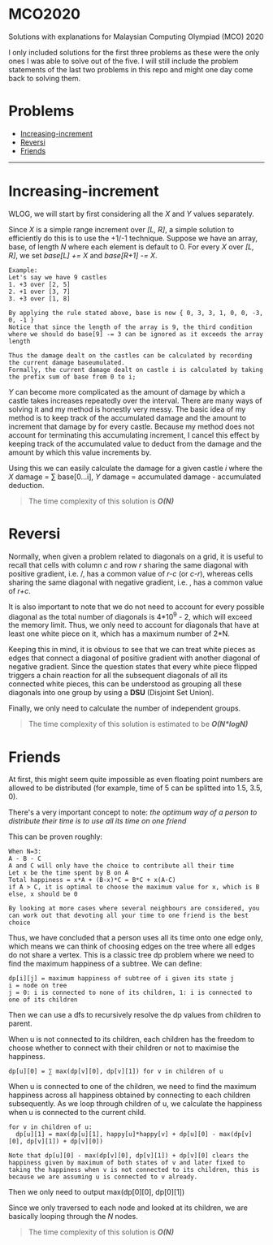# MCO2020
Solutions with explanations for Malaysian Computing Olympiad (MCO) 2020

I only included solutions for the first three problems as these were the only ones I was able to solve out of the five.
I will still include the problem statements of the last two problems in this repo and might one day come back to solving them.

# Problems
- [Increasing-increment](https://github.com/DavidTan0527/MCO2020#increasing-increment)
- [Reversi](https://github.com/DavidTan0527/MCO2020#reversi)
- [Friends](https://github.com/DavidTan0527/MCO2020#friends)

---

# Increasing-increment
WLOG, we will start by first considering all the *X* and *Y* values separately. 

Since *X* is a simple range increment over *[L, R]*, a simple solution to efficiently do this is to use the +1/-1 technique.
Suppose we have an array, base, of length *N* where each element is default to 0. For every *X* over *[L, R]*, we set *base\[L\] += X* and *base\[R+1\] -= X*.
```
Example:
Let's say we have 9 castles
1. +3 over [2, 5]
2. +1 over [3, 7]
3. +3 over [1, 8]

By applying the rule stated above, base is now { 0, 3, 3, 1, 0, 0, -3, 0, -1 }
Notice that since the length of the array is 9, the third condition where we should do base[9] -= 3 can be ignored as it exceeds the array length

Thus the damage dealt on the castles can be calculated by recording the current damage baseumulated.
Formally, the current damage dealt on castle i is calculated by taking the prefix sum of base from 0 to i;
```

*Y* can become more complicated as the amount of damage by which a castle takes increases repeatedly over the interval. There are many ways of solving it and my method is honestly very messy. The basic idea of my method is to keep track of the accumulated damage and the amount to increment that damage by for every castle. Because my method does not account for terminating this accumulating increment, I cancel this effect by keeping track of the accumulated value to deduct from the damage and the amount by which this value increments by.

Using this we can easily calculate the damage for a given castle *i* where the *X* damage = ∑ base[0...i], *Y* damage = accumulated damage - accumulated deduction.

> The time complexity of this solution is ***O(N)***

# Reversi
Normally, when given a problem related to diagonals on a grid, it is useful to recall that cells with column *c* and row *r* sharing the same diagonal with positive gradient, i.e. /, has a common value of *r-c* (or *c-r*), whereas cells sharing the same diagonal with negative gradient, i.e. \, has a common value of *r+c*.

It is also important to note that we do not need to account for every possible diagonal as the total number of diagonals is 4\*10<sup>9</sup> - 2, which will exceed the memory limit. Thus, we only need to account for diagonals that have at least one white piece on it, which has a maximum number of 2\*N.

Keeping this in mind, it is obvious to see that we can treat white pieces as edges that connect a diagonal of positive gradient with another diagonal of negative gradient. Since the question states that every white piece flipped triggers a chain reaction for all the subsequent diagonals of all its connected white pieces, this can be understood as grouping all these diagonals into one group by using a **DSU** (Disjoint Set Union). 

Finally, we only need to calculate the number of independent groups.

> The time complexity of this solution is estimated to be ***O(N\*logN)***

# Friends
At first, this might seem quite impossible as even floating point numbers are allowed to be distributed (for example, time of 5 can be splitted into 1.5, 3.5, 0).

There's a very important concept to note: *the optimum way of a person to distribute their time is to use all its time on one friend*

This can be proven roughly:
```
When N=3:
A - B - C
A and C will only have the choice to contribute all their time
Let x be the time spent by B on A
Total happiness = x*A + (B-x)*C = B*C + x(A-C)
if A > C, it is optimal to choose the maximum value for x, which is B
else, x should be 0

By looking at more cases where several neighbours are considered, you can work out that devoting all your time to one friend is the best choice
```

Thus, we have concluded that a person uses all its time onto one edge only, which means we can think of choosing edges on the tree where all edges do not share a vertex. This is a classic tree dp problem where we need to find the maximum happiness of a subtree.
We can define:
```
dp[i][j] = maximum happiness of subtree of i given its state j
i = node on tree
j = 0: i is connected to none of its children, 1: i is connected to one of its children
```

Then we can use a dfs to recursively resolve the dp values from children to parent.

When u is not connected to its children, each children has the freedom to choose whether to connect with their children or not to maximise the happiness.
```
dp[u][0] = ∑ max(dp[v][0], dp[v][1]) for v in children of u
```

When u is connected to one of the children, we need to find the maximum happiness across all happiness obtained by connecting to each children subsequently. As we loop through children of u, we calculate the happiness when u is connected to the current child.
```
for v in children of u:
  dp[u][1] = max(dp[u][1], happy[u]*happy[v] + dp[u][0] - max(dp[v][0], dp[v][1]) + dp[v][0])

Note that dp[u][0] - max(dp[v][0], dp[v][1]) + dp[v][0] clears the happiness given by maximum of both states of v and later fixed to taking the happiness when v is not connected to its children, this is because we are assuming u is connected to v already.
```
Then we only need to output max(dp[0][0], dp[0][1])

Since we only traversed to each node and looked at its children, we are basically looping through the *N* nodes.

> The time complexity of this solution is ***O(N)***
